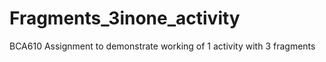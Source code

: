 # Fragments_3inone_activity
BCA610 Assignment to demonstrate working of 1 activity with 3 fragments
